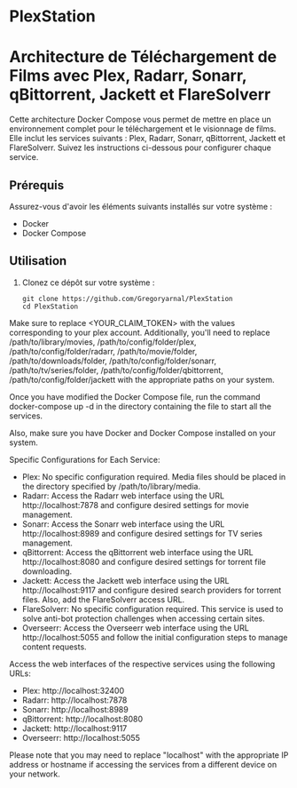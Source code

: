 # PlexStation


# Architecture de Téléchargement de Films avec Plex, Radarr, Sonarr, qBittorrent, Jackett et FlareSolverr

Cette architecture Docker Compose vous permet de mettre en place un environnement complet pour le téléchargement et le visionnage de films. Elle inclut les services suivants : Plex, Radarr, Sonarr, qBittorrent, Jackett et FlareSolverr. Suivez les instructions ci-dessous pour configurer chaque service.

## Prérequis

Assurez-vous d'avoir les éléments suivants installés sur votre système :

- Docker
- Docker Compose

## Utilisation

1. Clonez ce dépôt sur votre système :

   ```shell
   git clone https://github.com/Gregoryarnal/PlexStation
   cd PlexStation
Make sure to replace <YOUR_CLAIM_TOKEN> with the values corresponding to your plex account. Additionally, you'll need to replace /path/to/library/movies, /path/to/config/folder/plex, /path/to/config/folder/radarr, /path/to/movie/folder, /path/to/downloads/folder, /path/to/config/folder/sonarr, /path/to/tv/series/folder, /path/to/config/folder/qbittorrent, /path/to/config/folder/jackett with the appropriate paths on your system.

Once you have modified the Docker Compose file, run the command docker-compose up -d in the directory containing the file to start all the services.

Also, make sure you have Docker and Docker Compose installed on your system.



Specific Configurations for Each Service:
- Plex: No specific configuration required. Media files should be placed in the directory specified by /path/to/library/media.
- Radarr: Access the Radarr web interface using the URL http://localhost:7878 and configure desired settings for movie management.
- Sonarr: Access the Sonarr web interface using the URL http://localhost:8989 and configure desired settings for TV series management.
- qBittorrent: Access the qBittorrent web interface using the URL http://localhost:8080 and configure desired settings for torrent file downloading.
- Jackett: Access the Jackett web interface using the URL http://localhost:9117 and configure desired search providers for torrent files. Also, add the FlareSolverr access URL.
- FlareSolverr: No specific configuration required. This service is used to solve anti-bot protection challenges when accessing certain sites.
- Overseerr: Access the Overseerr web interface using the URL http://localhost:5055 and follow the initial configuration steps to manage content requests.

Access the web interfaces of the respective services using the following URLs:
- Plex: http://localhost:32400
- Radarr: http://localhost:7878
- Sonarr: http://localhost:8989
- qBittorrent: http://localhost:8080
- Jackett: http://localhost:9117
- Overseerr: http://localhost:5055

Please note that you may need to replace "localhost" with the appropriate IP address or hostname if accessing the services from a different device on your network.